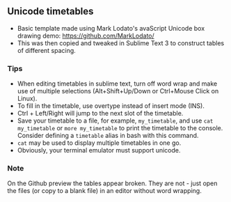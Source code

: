 ## Unicode timetables

- Basic template made using Mark Lodato's avaScript Unicode box drawing demo:  https://github.com/MarkLodato/
- This was then copied and tweaked in Sublime Text 3 to construct tables of different spacing.

### Tips
- When editing timetables in sublime text, turn off word wrap and make use of multiple selections (Alt+Shift+Up/Down or Ctrl+Mouse Click on Linux). 
- To fill in the timetable, use overtype instead of insert mode (INS).
- Ctrl + Left/Right will jump to the next slot of the timetable.
- Save your timetable to a file, for example, `my_timetable`, and use `cat my_timetable` or `more my_timetable` to print the timetable to the console. Consider defining a `timetable` alias in bash with this command.
- `cat` may be used to display multiple timetables in one go.
- Obviously, your terminal emulator must support unicode.

### Note
On the Github preview the tables appear broken. They are not - just open the files (or copy to a blank file) in an editor without word wrapping.
